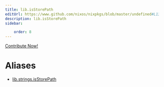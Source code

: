 ```yaml
---
title: lib.isStorePath
editUrl: https://www.github.com/nixos/nixpkgs/blob/master/undefined#L1306C17
description: lib.isStorePath
sidebar:

    order: 8
---
```


<a href="https://www.github.com/nixos/nixpkgs/blob/master/undefined#L1306C17">Contribute Now!</a>


# Aliases

- [lib.strings.isStorePath](/nix-doc-comments/reference/lib/strings/lib-strings-isstorepath)


